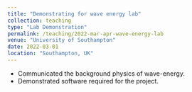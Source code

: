 ```yaml
---
title: "Demonstrating for wave energy lab"
collection: teaching
type: "Lab Demonstration"
permalink: /teaching/2022-mar-apr-wave-energy-lab
venue: "University of Southampton"
date: 2022-03-01
location: "Southampton, UK"
---
```


- Communicated the background physics of wave-energy.
- Demonstrated software required for the project.
